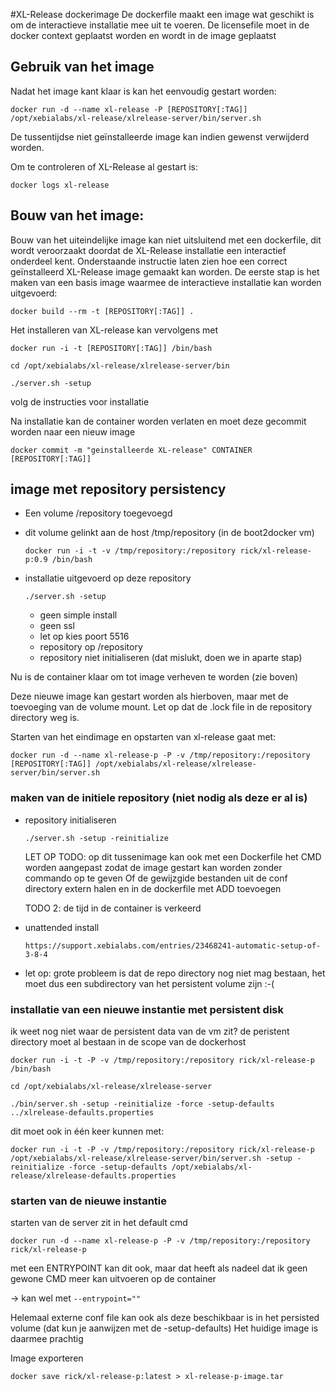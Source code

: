 #XL-Release dockerimage
De dockerfile maakt een image wat geschikt is om de interactieve installatie mee uit te voeren.
De licensefile moet in de docker context geplaatst worden en wordt in de image geplaatst

## Gebruik van het image

Nadat het image kant klaar is kan het eenvoudig gestart worden:

`docker run -d --name xl-release -P [REPOSITORY[:TAG]] /opt/xebialabs/xl-release/xlrelease-server/bin/server.sh`

De tussentijdse niet geïnstalleerde image kan indien gewenst verwijderd worden.

Om te controleren of XL-Release al gestart is:

`docker logs xl-release`
## Bouw van het image:

Bouw van het uiteindelijke image kan niet uitsluitend met een dockerfile, dit wordt veroorzaakt doordat de XL-Release installatie een interactief onderdeel kent.
Onderstaande instructie laten zien hoe een correct geïnstalleerd XL-Release image gemaakt kan worden. De eerste stap is het maken van een basis image waarmee de interactieve installatie kan worden uitgevoerd:
 
`docker build --rm -t [REPOSITORY[:TAG]] .`

Het installeren van XL-release kan vervolgens met

```
docker run -i -t [REPOSITORY[:TAG]] /bin/bash

cd /opt/xebialabs/xl-release/xlrelease-server/bin

./server.sh -setup
```

volg de instructies voor installatie

Na installatie kan de container worden verlaten en moet deze gecommit worden naar een nieuw image

`docker commit -m "geinstalleerde XL-release" CONTAINER [REPOSITORY[:TAG]]`

## image met repository persistency
* Een volume /repository toegevoegd
* dit volume gelinkt aan de host /tmp/repository (in de boot2docker vm)

	`docker run -i -t -v /tmp/repository:/repository rick/xl-release-p:0.9 /bin/bash`

* installatie uitgevoerd op deze repository

	`./server.sh -setup`
	* geen simple install
	* geen ssl
	* let op kies poort 5516
	* repository op /repository
	* repository niet initialiseren (dat mislukt, doen we in aparte stap)

Nu is de container klaar om tot image verheven te worden (zie boven)

Deze nieuwe image kan gestart worden als hierboven, maar met de toevoeging van de volume mount.
Let op dat de .lock file in de repository directory weg is.

Starten van het eindimage en opstarten van xl-release gaat met:

`docker run -d --name xl-release-p -P -v /tmp/repository:/repository [REPOSITORY[:TAG]] /opt/xebialabs/xl-release/xlrelease-server/bin/server.sh`

### maken van de initiele repository (niet nodig als deze er al is)
* repository initialiseren

	`./server.sh -setup -reinitialize`	

	LET OP TODO: op dit tussenimage kan ook met een Dockerfile het CMD worden aangepast zodat de image gestart kan worden zonder commando op te geven
	Of de gewijzgide bestanden uit de conf directory extern halen en in de dockerfile met ADD toevoegen
	
	TODO 2: de tijd in de container is verkeerd
	
* unattended install

	`https://support.xebialabs.com/entries/23468241-automatic-setup-of-3-8-4`
	
* let op: grote probleem is dat de repo directory nog niet mag bestaan, het moet dus een subdirectory van het persistent volume zijn :-(

### installatie van een nieuwe instantie met persistent disk
ik weet nog niet waar de persistent data van de vm zit?
de peristent directory moet al bestaan in de scope van de dockerhost

```
docker run -i -t -P -v /tmp/repository:/repository rick/xl-release-p /bin/bash

cd /opt/xebialabs/xl-release/xlrelease-server

./bin/server.sh -setup -reinitialize -force -setup-defaults ../xlrelease-defaults.properties
```
dit moet ook in één keer kunnen met:

```
docker run -i -t -P -v /tmp/repository:/repository rick/xl-release-p /opt/xebialabs/xl-release/xlrelease-server/bin/server.sh -setup -reinitialize -force -setup-defaults /opt/xebialabs/xl-release/xlrelease-defaults.properties
```
### starten van de nieuwe instantie
starten van de server zit in het default cmd

```
docker run -d --name xl-release-p -P -v /tmp/repository:/repository rick/xl-release-p
```

met een ENTRYPOINT kan dit ook, maar dat heeft als nadeel dat ik geen gewone CMD meer kan uitvoeren op de container

-> kan wel met `--entrypoint=""` 

Helemaal externe conf file kan ook als deze beschikbaar is in het persisted volume (dat kun je aanwijzen met de -setup-defaults)
Het huidige image is daarmee prachtig

Image exporteren

```
docker save rick/xl-release-p:latest > xl-release-p-image.tar
```